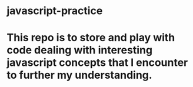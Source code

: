 # javascript-practice

# This repo is to store and play with code dealing with interesting javascript concepts that I encounter to further my understanding.
